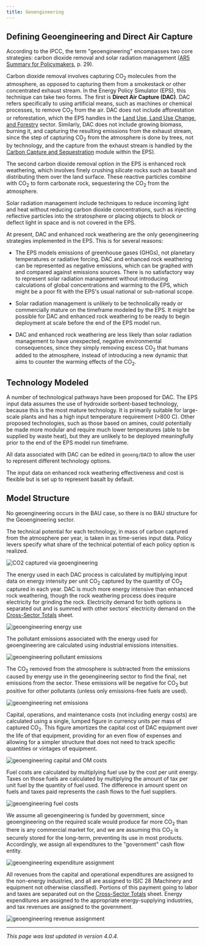 ```yaml
---
title: Geoengineering
---
```


## Defining Geoengineering and Direct Air Capture

According to the IPCC, the term "geoengineering" encompasses two core strategies: carbon dioxide removal and solar radiation management ([AR5 Summary for Policymakers](https://www.ipcc.ch/site/assets/uploads/2018/02/WG1AR5_SPM_FINAL.pdf), p. 29).

Carbon dioxide removal involves capturing CO<sub>2</sub> molecules from the atmosphere, as opposed to capturing them from a smokestack or other concentrated exhaust stream.  In the Energy Policy Simulator (EPS), this technique can take two forms. The first is **Direct Air Capture (DAC)**.  DAC refers specifically to using artificial means, such as machines or chemical processes, to remove CO<sub>2</sub> from the air.  DAC does not include afforestation or reforestation, which the EPS handles in the [Land Use, Land Use Change, and Forestry](lulucf) sector. Similarly, DAC does not include growing biomass, burning it, and capturing the resulting emissions from the exhaust stream, since the step of capturing CO<sub>2</sub> from the atmosphere is done by trees, not by technology, and the capture from the exhaust stream is handled by the [Carbon Capture and Sequestration](ccs) module within the EPS).

The second carbon dioxide removal option in the EPS is enhanced rock weathering, which involves finely crushing silicate rocks such as basalt and distributing them over the land surface. These reactive particles combine with CO<sub>2</sub> to form carbonate rock, sequestering the CO<sub>2</sub> from the atmosphere.

Solar radiation management include techniques to reduce incoming light and heat without reducing carbon dioxide concentrations, such as injecting reflective particles into the stratosphere or placing objects to block or deflect light in space and is not covered in the EPS.

At present, DAC and enhanced rock weathering are the only geoengineering strategies implemented in the EPS.  This is for several reasons:

- The EPS models emissions of greenhouse gases (GHGs), not planetary temperatures or radiative forcing.  DAC and enhanced rock weathering can be represented as negative emissions, which can be graphed with and compared against emissions sources.  There is no satisfactory way to represent solar radiation management without introducing calculations of global concentrations and warming to the EPS, which might be a poor fit with the EPS's usual national or sub-national scope.

- Solar radiation management is unlikely to be technolically ready or commercially mature on the timeframe modeled by the EPS.  It might be possible for DAC and enhanced rock weathering to be ready to begin deployment at scale before the end of the EPS model run.

- DAC and enhanced rock weathering are less likely than solar radiation management to have unexpected, negative environmental consequences, since they simply removing excess CO<sub>2</sub> that humans added to the atmosphere, instead of introducing a new dynamic that aims to counter the warming effects of the CO<sub>2</sub>.

## Technology Modeled

A number of technological pathways have been proposed for DAC.  The EPS input data assumes the use of hydroxide sorbent-based technology, because this is the most mature technology.  It is primarily suitable for large-scale plants and has a high input temperature requirement (>800 C).  Other proposed technologies, such as those based on amines, could potentially be made more modular and require much lower temperatures (able to be supplied by waste heat), but they are unlikely to be deployed meaningfully prior to the end of the EPS model run timeframe.

All data associated with DAC can be edited in `geoeng/DACD` to allow the user to represent different technology options.

The input data on enhanced rock weathering effectiveness and cost is flexible but is set up to represent basalt by default.

## Model Structure

No geoengineering occurs in the BAU case, so there is no BAU structure for the Geoengineering sector.

The technical potential for each technology, in mass of carbon captured from the atmosphere per year, is taken in as time-series input data.  Policy levers specify what share of the technical potential of each policy option is realized.

![CO2 captured via geoengineering](/img/geoengineering-Potential.png)

The energy used in each DAC process is calculated by multiplying input data on energy intensity per unit CO<sub>2</sub> captured by the quantity of CO<sub>2</sub> captured in each year. DAC is much more energy intensive than enhanced rock weathering, though the rock weathering process does irequire electricity for grinding the rock. Electricity demand for both options is separated out and is summed with other sectors' electricity demand on the [Cross-Sector Totals](cross-sector-totals) sheet.

![geoengineering energy use](/img/geoengineering-EnergyUse.png)

The pollutant emissions associated with the energy used for geoengineering are calculated using industrial emissions intensities.

![geoengineering pollutant emissions](/img/geoengineering-PollutantEmissions.png)

The CO<sub>2</sub> removed from the atmosphere is subtracted from the emissions caused by energy use in the geoengineering sector to find the final, net emissions from the sector. These emissions will be negative for CO<sub>2</sub> but positive for other pollutants (unless only emissions-free fuels are used).

![geoengineering net emissions](/img/geoengineering-NetEmissions.png)

Capital, operations, and maintenance costs (not including energy costs) are calculated using a single, lumped figure in currency units per mass of captured CO<sub>2</sub>. This figure amortizes the capital cost of DAC equipment over the life of that equipment, providing for an even flow of expenses and allowing for a simpler structure that does not need to track specific quantities or vintages of equipment.

![geoengineering capital and OM costs](/img/geoengineering-Costs.png)

Fuel costs are calculated by multiplying fuel use by the cost per unit energy. Taxes on those fuels are calculated by multiplying the amount of tax per unit fuel by the quantity of fuel used.  The difference in amount spent on fuels and taxes paid represents the cash flows to the fuel suppliers.

![geoengineering fuel costs](/img/geoengineering-FuelCosts.png)

We assume all geoengineering is funded by government, since geoengineering on the required scale would produce far more CO<sub>2</sub> than there is any commercial market for, and we are assuming this CO<sub>2</sub> is securely stored for the long-term, preventing its use in most products. Accordingly, we assign all expenditures to the "government" cash flow entity.

![geoengineering expenditure assignment](/img/geoengineering-ExpenditureAssignment.png)

All revenues from the capital and operational expenditures are assigned to the non-energy industries, and all are assigned to ISIC 28 (Machinery and equipment not otherwise classified).  Portions of this payment going to labor and taxes are separated out on the [Cross-Sector Totals](cross-sector-totals) sheet. Energy expenditures are assigned to the appropriate energy-supplying industries, and tax revenues are assigned to the government.

![geoengineering revenue assignment](/img/geoengineering-RevenueAssignment.png)

---
*This page was last updated in version 4.0.4.*
